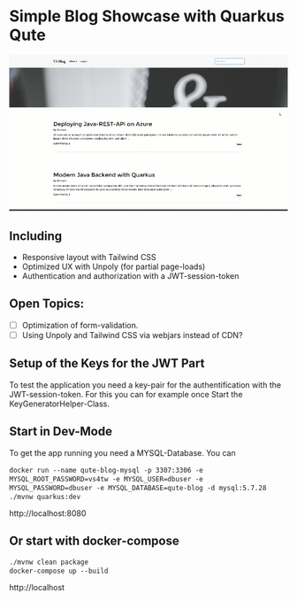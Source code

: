 # Simple Blog Showcase with Quarkus Qute
![](example.gif)

## Including
- Responsive layout with Tailwind CSS
- Optimized UX with Unpoly (for partial page-loads)
- Authentication and authorization with a JWT-session-token

## Open Topics:  
- [ ] Optimization of form-validation.
- [ ] Using Unpoly and Tailwind CSS via webjars instead of CDN?

## Setup of the Keys for the JWT Part
To test the application you need a key-pair for the authentification with the JWT-session-token.
For this you can for example once Start the KeyGeneratorHelper-Class.

## Start in Dev-Mode
To get the app running you need a MYSQL-Database. You can 
```
docker run --name qute-blog-mysql -p 3307:3306 -e MYSQL_ROOT_PASSWORD=vs4tw -e MYSQL_USER=dbuser -e MYSQL_PASSWORD=dbuser -e MYSQL_DATABASE=qute-blog -d mysql:5.7.28
./mvnw quarkus:dev
```
http://localhost:8080

## Or start with docker-compose

    ./mvnw clean package
    docker-compose up --build

http://localhost